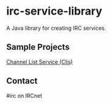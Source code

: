 # irc-service-library
A Java library for creating IRC services.

## Sample Projects
[Channel List Service (Clis)](https://github.com/ircnet-com/Clis)

## Contact
#irc on IRCnet
